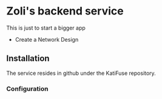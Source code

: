 # Zoli's backend service

This is just to start a bigger app

* Create a Network Design



## Installation

The service resides in github under the KatiFuse repository.

### Configuration


